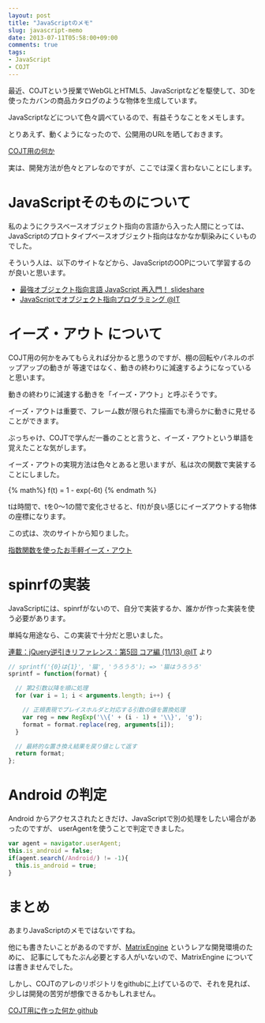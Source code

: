 ```yaml
---
layout: post
title: "JavaScriptのメモ"
slug: javascript-memo
date: 2013-07-11T05:58:00+09:00
comments: true
tags:
- JavaScript
- COJT
---
```


最近、COJTという授業でWebGLとHTML5、JavaScriptなどを駆使して、3Dを使ったカバンの商品カタログのような物体を生成しています。

JavaScriptなどについて色々調べているので、有益そうなことをメモします。

とりあえず、動くようになったので、公開用のURLを晒しておきます。

[COJT用の何か](http://gam0022.net/app/shelf/)

実は、開発方法が色々とアレなのですが、ここでは深く言わないことにします。

# JavaScriptそのものについて

私のようにクラスベースオブジェクト指向の言語から入った人間にとっては、
JavaScriptのプロトタイプベースオブジェクト指向はなかなか馴染みにくいものでした。

そういう人は、以下のサイトなどから、JavaScriptのOOPについて学習するのが良いと思います。

* [最強オブジェクト指向言語 JavaScript 再入門！ slideshare](http://www.slideshare.net/yuka2py/javascript-23768378)
* [JavaScriptでオブジェクト指向プログラミング @IT](http://www.atmarkit.co.jp/ait/articles/0709/25/news148.html)


# イーズ・アウト について

COJT用の何かをみてもらえれば分かると思うのですが、棚の回転やパネルのポップアップの動きが
等速ではなく、動きの終わりに減速するようになっていると思います。

動きの終わりに減速する動きを「イーズ・アウト」と呼ぶそうです。

イーズ・アウトは重要で、フレーム数が限られた描画でも滑らかに動きに見せることができます。

ぶっちゃけ、COJTで学んだ一番のことと言うと、イーズ・アウトという単語を覚えたことな気がします。

イーズ・アウトの実現方法は色々とあると思いますが、私は次の関数で実装することにしました。

{% math%}
f(t) = 1 - exp(-6t)
{% endmath %}

tは時間で、tを0〜1の間で変化させると、f(t)が良い感じにイーズアウトする物体の座標になります。

この式は、次のサイトから知りました。

[指数関数を使ったお手軽イーズ・アウト](http://radiumsoftware.tumblr.com/post/5031889912)


# spinrfの実装

JavaScriptには、spinrfがないので、自分で実装するか、誰かが作った実装を使う必要があります。

単純な用途なら、この実装で十分だと思いました。

[連載：jQuery逆引きリファレンス：第5回 コア編 (11/13) @IT](http://www.atmarkit.co.jp/ait/articles/1003/12/news088_11.html) より

```js
// sprintf('{0}は{1}', '猫', 'うろうろ'); => '猫はうろうろ'
sprintf = function(format) {

  // 第2引数以降を順に処理
  for (var i = 1; i < arguments.length; i++) {

    // 正規表現でプレイスホルダと対応する引数の値を置換処理
    var reg = new RegExp('\\{' + (i - 1) + '\\}', 'g');
    format = format.replace(reg, arguments[i]);
  }

  // 最終的な置き換え結果を戻り値として返す
  return format;
};
```


# Android の判定

Android からアクセスされたときだけ、JavaScriptで別の処理をしたい場合があったのですが、
userAgentを使うことで判定できました。

```js
var agent = navigator.userAgent;
this.is_android = false;
if(agent.search(/Android/) != -1){
  this.is_android = true;
}
```


# まとめ

あまりJavaScriptのメモではないですね。

他にも書きたいことがあるのですが、[MatrixEngine](http://mxengine-se.net-dimension.com/) というレアな開発環境のために、
記事にしてもたぶん必要とする人がいないので、MatrixEngine については書きませんでした。

しかし、COJTのアレのリポジトリをgithubに上げているので、それを見れば、少しは開発の苦労が想像できるかもしれません。

[COJT用に作った何か github](https://github.com/gam0022/shelf)
